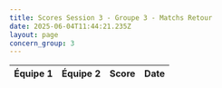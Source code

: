 ```yaml
---
title: Scores Session 3 - Groupe 3 - Matchs Retour
date: 2025-06-04T11:44:21.235Z
layout: page
concern_group: 3
---
```




| Équipe 1 | Équipe 2 | Score | Date |
|----------|----------|-------|------|

